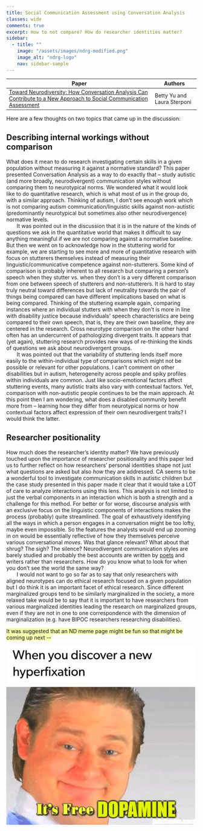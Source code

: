 ```yaml
---
title: Social Communication Assessment using Conversation Analysis
classes: wide
comments: true
excerpt: How to not compare? How do researcher identities matter?
sidebar:
  - title: ""
    image: "/assets/images/ndrg-modified.png"
    image_alt: "ndrg-logo"
    nav: sidebar-sample
---
```

| Paper         | Authors | 
|-------------- |---------| 
| [Toward Neurodiversity: How Conversation Analysis Can Contribute to a New Approach to Social Communication Assessment](https://doi.org/10.1044/2022_LSHSS-22-00041)| Betty Yu and Laura Sterponi |

Here are a few thoughts on two topics that came up in the discussion:
## Describing internal workings without comparison

What does it mean to do research investigating certain skills in a given population without measuring it against a normative standard? This paper presented Conversation Analysis as a way to do exactly that – study autistic (and more broadly, neurodivergent) communication styles without comparing them to neurotypical norms. We wondered what it would look like to do quantitative research, which is what most of us in the group do, with a similar approach. Thinking of autism, I don’t see enough work which is not comparing autism communication/linguistic skills against non-autistic (predominantly neurotypical but sometimes also other neurodivergence) normative levels. <br>
&nbsp;&nbsp;&nbsp;&nbsp;&nbsp;&nbsp; It was pointed out in the discussion that it is in the nature of the kinds of questions we ask in the quantitative world that makes it difficult to say anything meaningful if we are not comparing against a normative baseline. But then we went on to acknowledge how in the stuttering world for example, we are starting to see more and more of quantitative research with focus on stutterers themselves instead of measuring their linguistic/communicative competence against non-stutterers. Some kind of comparison is probably inherent to all research but comparing a person’s speech when they stutter vs. when they don’t is a very different comparison from one between speech of stutterers and non-stutterers. It is hard to stay truly neutral toward differences but lack of neutrality towards the pair of things being compared can have different implications based on what is being compared. Thinking of the stuttering example again, comparing instances where an individual stutters with when they don’t is more in line with disability justice because individuals' speech characteristics are being compared to their own speech, that is, they are their own baseline, they are centered in the research. Cross neurotype comparison on the other hand often has an undercurrent of pathologizing divergent traits. It appears that (yet again), stuttering research provides new ways of re-thinking the kinds of questions we ask about neurodivergent groups. <br>
&nbsp;&nbsp;&nbsp;&nbsp;&nbsp;&nbsp; It was pointed out that the variability of stuttering lends itself more easily to the within-individual type of comparisons which might not be possible or relevant for other populations. I can’t comment on other disabilities but in autism, heterogeneity across people and spiky profiles within individuals are common. Just like socio-emotional factors affect stuttering events, many autistic traits also vary with contextual factors. Yet, comparison with non-autistic people continues to be the main approach. At this point then I am wondering, what does a disabled community benefit more from – learning how they differ from neurotypical norms or how contextual factors affect expression of their own neurodivergent traits? I would think the latter. 


## Researcher positionality

How much does the researcher’s identity matter? We have previously touched upon the importance of researcher positionality and this paper led us to further reflect on how researchers’ personal identities shape not just what questions are asked but also _how_ they are addressed. CA seems to be a wonderful tool to investigate communication skills in autistic children but the case study presented in this paper made it clear that it would take a LOT of care to analyze interactions using this lens. This analysis is not limited to just the verbal components in an interaction which is both a strength and a challenge for this method. For better or for worse, discourse analysis with an exclusive focus on the linguistic components of interactions makes the process (probably) quite streamlined. The goal of exhaustively identifying all the ways in which a person engages in a conversation might be too lofty, maybe even impossible. So the features the analysts would end up zooming in on would be essentially reflective of how they themselves perceive various conversational _moves_. Was that glance relevant? What about that shrug? The sigh? The silence? Neurodivergent communication styles are barely studied and probably the best accounts are written by [poets](https://poets.org/poem/tall-ideas) and writers rather than researchers. How do you know what to look for when you don’t see the world the same way? <br>
&nbsp;&nbsp;&nbsp;&nbsp;&nbsp;&nbsp; I would not want to go so far as to say that only researchers with aligned neurotypes can do ethical research focused on a given population but I do think it is an important facet of ethical research. Since different marginalized groups tend to be similarly marginalized in the society, a more relaxed take would be to say that it is important to have researchers from various marginalized identities leading the research on marginalized groups, even if they are not in one to one correspondence with the dimension of marginalization (e.g. have BIPOC researchers researching disabilities). 

<span style="background-color: #F7FFB0">It was suggested that an ND meme page might be fun so that might be coming up next -- </span>

<img align="left" src="/assets/images/dopamine.png" alt="" > 


